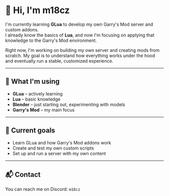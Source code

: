 # 👋 Hi, I'm m18cz

I'm currently learning **GLua** to develop my own Garry's Mod server and custom addons.  
I already know the basics of **Lua**, and now I'm focusing on applying that knowledge to the Garry's Mod environment.

Right now, I'm working on building my own server and creating mods from scratch. My goal is to understand how everything works under the hood and eventually run a stable, customized experience.

---

## 🔧 What I'm using

- **GLua** – actively learning
- **Lua** – basic knowledge
- **Blender** – just starting out, experimenting with models
- **Garry's Mod** – my main focus

---

## 🎯 Current goals

- Learn GLua and how Garry's Mod addons work
- Create and test my own custom scripts
- Set up and run a server with my own content

---

## 📬 Contact

You can reach me on Discord: `m18cz`
